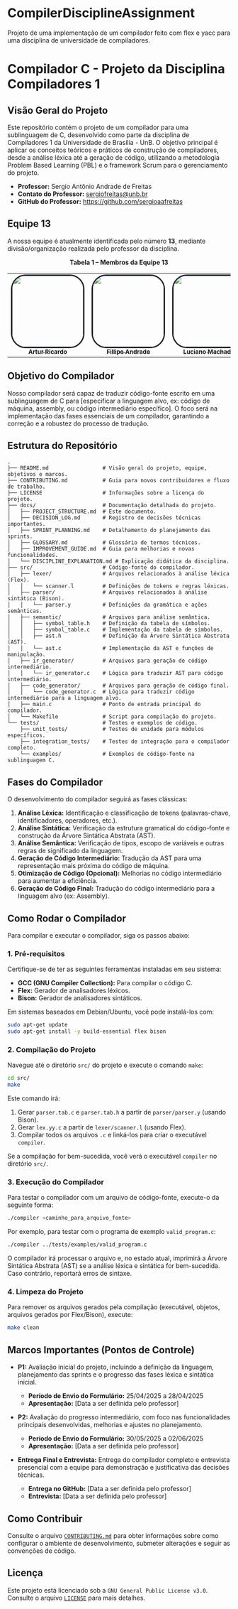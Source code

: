 # CompilerDisciplineAssignment
Projeto de uma implementação de um compilador feito com flex e yacc para uma disciplina de universidade de compiladores.

# Compilador C - Projeto da Disciplina Compiladores 1

## Visão Geral do Projeto

Este repositório contém o projeto de um compilador para uma sublinguagem de C, desenvolvido como parte da disciplina de Compiladores 1 da Universidade de Brasília - UnB. O objetivo principal é aplicar os conceitos teóricos e práticos de construção de compiladores, desde a análise léxica até a geração de código, utilizando a metodologia Problem Based Learning (PBL) e o framework Scrum para o gerenciamento do projeto.

- **Professor:** Sergio Antônio Andrade de Freitas
- **Contato do Professor:** sergiofreitas@unb.br
- **GitHub do Professor:** https://github.com/sergioaafreitas

## Equipe 13

A nossa equipe é atualmente identificada pelo número **13**, mediante divisão/organização realizada pelo professor da disciplina.

<div align="center">
  <p><strong>Tabela 1 – Membros da Equipe 13</strong></p>
  <table>
    <tr>
      <td align="center">
        <a href="https://github.com/algorithmorphic">
          <img style="border-radius: 20%; border: 3px solid #1f2328;" src="https://avatars.githubusercontent.com/u/72679483?v=4" width="160px" height="160px" alt=""/>
          <br /><sub><b>Artur Ricardo</b></sub>
        </a><br />
      </td>
      <td align="center">
        <a href="https://github.com/fillipeb50">
          <img style="border-radius: 20%; border: 3px solid #1f2328;" src="https://avatars.githubusercontent.com/u/72557022?v=4" width="160px" height="160px" alt=""/>
          <br /><sub><b>Fillipe Andrade</b></sub>
        </a><br />
      </td>
      <td align="center">
        <a href="https://github.com/LuGit00">
          <img style="border-radius: 20%; border: 3px solid #1f2328;" src="https://avatars.githubusercontent.com/u/166548910?v=4" width="160px" height="160px" alt=""/>
          <br /><sub><b>Luciano Machado</b></sub>
        </a><br />
      </td>
      <td align="center">
        <a href="https://github.com/RufinoVfR">
          <img style="border-radius: 20%; border: 3px solid #1f2328 ;" src="https://avatars.githubusercontent.com/u/144750571?v=4" width="160px" height="160px" alt=""/>
          <br /><sub><b>Vinícius Rufino</b></sub>
        </a><br />
      </td>
      <td align="center">
        <a href="https://github.com/yanzin00">
          <img style="border-radius: 20%; border: 3px solid #1f2328;" src="https://avatars.githubusercontent.com/u/118907920?v=4" width="160px" height="160px" alt=""/>
          <br /><sub><b>Yan Lucas</b></sub>
        </a><br />
      </td>
    </tr>
  </table>

</div>

## Objetivo do Compilador

Nosso compilador será capaz de traduzir código-fonte escrito em uma sublinguagem de C para [especificar a linguagem alvo, ex: código de máquina, assembly, ou código intermediário específico]. O foco será na implementação das fases essenciais de um compilador, garantindo a correção e a robustez do processo de tradução.

## Estrutura do Repositório

```
.
├── README.md                 # Visão geral do projeto, equipe, objetivos e marcos.
├── CONTRIBUTING.md           # Guia para novos contribuidores e fluxo de trabalho.
├── LICENSE                   # Informações sobre a licença do projeto.
├── docs/                     # Documentação detalhada do projeto.
│   ├── PROJECT_STRUCTURE.md  # Este documento.
│   ├── DECISION_LOG.md       # Registro de decisões técnicas importantes.
│   ├── SPRINT_PLANNING.md    # Detalhamento do planejamento das sprints.
│   ├── GLOSSARY.md           # Glossário de termos técnicos.
│   ├── IMPROVEMENT_GUIDE.md  # Guia para melhorias e novas funcionalidades.
│   └── DISCIPLINE_EXPLANATION.md # Explicação didática da disciplina.
├── src/                      # Código-fonte do compilador.
│   ├── lexer/                # Arquivos relacionados à análise léxica (Flex).
│   │   └── scanner.l         # Definições de tokens e regras léxicas.
│   ├── parser/               # Arquivos relacionados à análise sintática (Bison).
│   │   └── parser.y          # Definições da gramática e ações semânticas.
│   ├── semantic/             # Arquivos para análise semântica.
│   │   ├── symbol_table.h    # Definição da tabela de símbolos.
│   │   ├── symbol_table.c    # Implementação da tabela de símbolos.
│   │   ├── ast.h             # Definição da Árvore Sintática Abstrata (AST).
│   │   └── ast.c             # Implementação da AST e funções de manipulação.
│   ├── ir_generator/         # Arquivos para geração de código intermediário.
│   │   └── ir_generator.c    # Lógica para traduzir AST para código intermediário.
│   ├── code_generator/       # Arquivos para geração de código final.
│   │   └── code_generator.c  # Lógica para traduzir código intermediário para a linguagem alvo.
│   ├── main.c                # Ponto de entrada principal do compilador.
│   └── Makefile              # Script para compilação do projeto.
└── tests/                    # Testes e exemplos de código.
    ├── unit_tests/           # Testes de unidade para módulos específicos.
    ├── integration_tests/    # Testes de integração para o compilador completo.
    └── examples/             # Exemplos de código-fonte na sublinguagem C.
```

## Fases do Compilador

O desenvolvimento do compilador seguirá as fases clássicas:

1.  **Análise Léxica:** Identificação e classificação de tokens (palavras-chave, identificadores, operadores, etc.).
2.  **Análise Sintática:** Verificação da estrutura gramatical do código-fonte e construção da Árvore Sintática Abstrata (AST).
3.  **Análise Semântica:** Verificação de tipos, escopo de variáveis e outras regras de significado da linguagem.
4.  **Geração de Código Intermediário:** Tradução da AST para uma representação mais próxima do código de máquina.
5.  **Otimização de Código (Opcional):** Melhorias no código intermediário para aumentar a eficiência.
6.  **Geração de Código Final:** Tradução do código intermediário para a linguagem alvo (ex: Assembly).

## Como Rodar o Compilador

Para compilar e executar o compilador, siga os passos abaixo:

### 1. Pré-requisitos

Certifique-se de ter as seguintes ferramentas instaladas em seu sistema:

-   **GCC (GNU Compiler Collection):** Para compilar o código C.
-   **Flex:** Gerador de analisadores léxicos.
-   **Bison:** Gerador de analisadores sintáticos.

Em sistemas baseados em Debian/Ubuntu, você pode instalá-los com:

```bash
sudo apt-get update
sudo apt-get install -y build-essential flex bison
```

### 2. Compilação do Projeto

Navegue até o diretório `src/` do projeto e execute o comando `make`:

```bash
cd src/
make
```

Este comando irá:

1.  Gerar `parser.tab.c` e `parser.tab.h` a partir de `parser/parser.y` (usando Bison).
2.  Gerar `lex.yy.c` a partir de `lexer/scanner.l` (usando Flex).
3.  Compilar todos os arquivos `.c` e linká-los para criar o executável `compiler`.

Se a compilação for bem-sucedida, você verá o executável `compiler` no diretório `src/`.

### 3. Execução do Compilador

Para testar o compilador com um arquivo de código-fonte, execute-o da seguinte forma:

```bash
./compiler <caminho_para_arquivo_fonte>
```

Por exemplo, para testar com o programa de exemplo `valid_program.c`:

```bash
./compiler ../tests/examples/valid_program.c
```

O compilador irá processar o arquivo e, no estado atual, imprimirá a Árvore Sintática Abstrata (AST) se a análise léxica e sintática for bem-sucedida. Caso contrário, reportará erros de sintaxe.

### 4. Limpeza do Projeto

Para remover os arquivos gerados pela compilação (executável, objetos, arquivos gerados por Flex/Bison), execute:

```bash
make clean
```

## Marcos Importantes (Pontos de Controle)

-   **P1:** Avaliação inicial do projeto, incluindo a definição da linguagem, planejamento das sprints e o progresso das fases léxica e sintática inicial.
    -   **Período de Envio do Formulário:** 25/04/2025 a 28/04/2025
    -   **Apresentação:** [Data a ser definida pelo professor]

-   **P2:** Avaliação do progresso intermediário, com foco nas funcionalidades principais desenvolvidas, melhorias e ajustes no planejamento.
    -   **Período de Envio do Formulário:** 30/05/2025 a 02/06/2025
    -   **Apresentação:** [Data a ser definida pelo professor]

-   **Entrega Final e Entrevista:** Entrega do compilador completo e entrevista presencial com a equipe para demonstração e justificativa das decisões técnicas.
    -   **Entrega no GitHub:** [Data a ser definida pelo professor]
    -   **Entrevista:** [Data a ser definida pelo professor]

## Como Contribuir

Consulte o arquivo [`CONTRIBUTING.md`](https://github.com/LuGit00/CompilerDisciplineAssignment/blob/main/CONTRIBUTING.md) para obter informações sobre como configurar o ambiente de desenvolvimento, submeter alterações e seguir as convenções de código.

## Licença

Este projeto está licenciado sob a `GNU General Public License v3.0`. Consulte o arquivo [`LICENSE`](https://github.com/LuGit00/CompilerDisciplineAssignment/blob/main/LICENSE) para mais detalhes.
